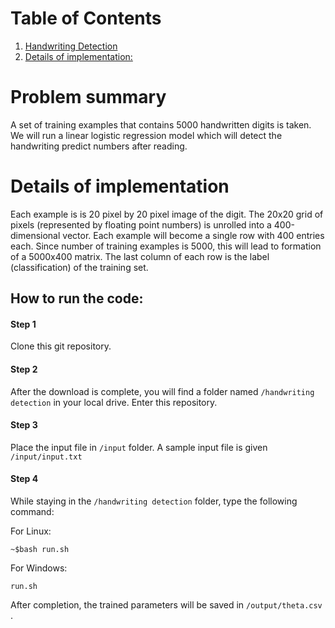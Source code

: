 # Table of Contents

1. [Handwriting Detection](README.md#problem-summary)
2. [Details of implementation:](README.md#details-of-implementation)

# Problem summary

A set of training examples that contains 5000 handwritten digits is taken. We will run a linear logistic regression model which will detect the handwriting predict numbers after reading.



# Details of implementation

Each example is is 20 pixel by 20 pixel image of the digit. The 20x20 grid of pixels (represented by floating point numbers) is unrolled into a 400-dimensional vector. Each example will become a single row with 400 entries each. Since number of training examples is 5000, this will lead to formation of a 5000x400 matrix. The last column of each row is the label (classification) of the training set. 

## How to run the code:

#### Step 1
Clone this git repository. 

#### Step 2
After the download is complete, you will find a folder named `/handwriting detection` in your local drive. Enter this repository.

#### Step 3
Place the input file in `/input` folder. A sample input file is given `/input/input.txt`

#### Step 4
While staying in the  `/handwriting detection` folder, type the following command:

For Linux:

`~$bash run.sh` 
 
 For Windows:
 
 `run.sh`
 
 After completion, the trained parameters will be saved in `/output/theta.csv` .

